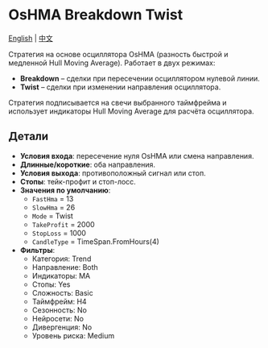 # OsHMA Breakdown Twist
[English](README.md) | [中文](README_cn.md)

Стратегия на основе осциллятора OsHMA (разность быстрой и медленной Hull Moving Average). Работает в двух режимах:

- **Breakdown** – сделки при пересечении осциллятором нулевой линии.
- **Twist** – сделки при изменении направления осциллятора.

Стратегия подписывается на свечи выбранного таймфрейма и использует индикаторы Hull Moving Average для расчёта осциллятора.

## Детали

- **Условия входа**: пересечение нуля OsHMA или смена направления.
- **Длинные/короткие**: оба направления.
- **Условия выхода**: противоположный сигнал или стоп.
- **Стопы**: тейк-профит и стоп-лосс.
- **Значения по умолчанию**:
  - `FastHma` = 13
  - `SlowHma` = 26
  - `Mode` = Twist
  - `TakeProfit` = 2000
  - `StopLoss` = 1000
  - `CandleType` = TimeSpan.FromHours(4)
- **Фильтры**:
  - Категория: Trend
  - Направление: Both
  - Индикаторы: MA
  - Стопы: Yes
  - Сложность: Basic
  - Таймфрейм: H4
  - Сезонность: No
  - Нейросети: No
  - Дивергенция: No
  - Уровень риска: Medium

